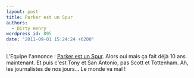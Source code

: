 ```yaml
---
layout: post
title: Parker est un Spur
authors:
  - Dirty Henry
wordpress_id: 895
date: "2011-09-01 15:24:24 +0200"
---
```


L'Equipe l'annonce :
[Parker est un Spur](http://www.lequipe.fr/Football/breves2011/20110831_154834_parker-est-un-spur-off.html).
Alors oui mais ça fait déjà 10 ans maintenant. Et puis c'est Tony et San
Antonio, pas Scott et Tottenham. Ah, les journalistes de nos jours… Le monde va
mal !
